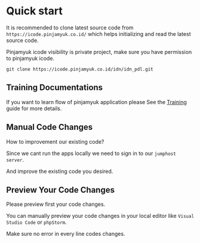 # Quick start

It is recommended to clone latest source code from `https://icode.pinjamyuk.co.id/` which helps initializing and read the latest source code. 

Pinjamyuk icode visibility is private project, make sure you have permission to pinjamyuk icode.

```terminal
git clone https://icode.pinjamyuk.co.id/idn/idn_pdl.git
```

## Training Documentations

If you want to learn flow of pinjamyuk application please See the [Training](_pages/training.md) guide for more details.

## Manual Code Changes

How to improvement our existing code?

Since we cant run the apps locally we need to sign in to our `jumphost server`.

And improve the existing code you desired.

## Preview Your Code Changes

Please preview first your code changes. 

You can manually preview your code changes in your local editor like `Visual Studio Code` or `phpStorm`.

Make sure no error in every line codes changes.